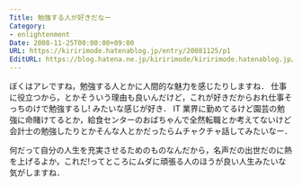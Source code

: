 ```yaml
---
Title: 勉強する人が好きだなー
Category:
- enlightenment
Date: 2008-11-25T00:00:00+09:00
URL: https://kiririmode.hatenablog.jp/entry/20081125/p1
EditURL: https://blog.hatena.ne.jp/kiririmode/kiririmode.hatenablog.jp/atom/entry/8454420450078213839
---
```



ぼくはアレですね，勉強する人とかに人間的な魅力を感じたりしますね．
仕事に役立つから，とかそういう理由も良いんだけど，これが好きだからおれ仕事そっちのけで勉強するし! みたいな感じが好き．
IT 業界に勤めてるけど園芸の勉強に命賭けてるとか，給食センターのおばちゃんで全然転職とか考えてないけど会計士の勉強したりとかそんな人とかだったらムチャクチャ話してみたいなー．

何だって自分の人生を充実させるためのものなんだから，名声だの出世だのに熱を上げるよか，これだ!ってところにムダに頑張る人のほうが良い人生みたいな気がしますね．
